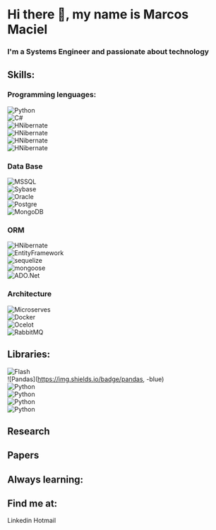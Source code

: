 # Hi there 👋, my name is Marcos Maciel
### I'm a Systems Engineer and passionate about technology

## Skills:
### Programming lenguages:

![Python](https://img.shields.io/badge/Python-c%23-blue)</br>
![C#](https://img.shields.io/badge/C#-c%23-blue)</br>
![HNibernate](https://img.shields.io/badge/HNibernate-c%23-blue)</br>
![HNibernate](https://img.shields.io/badge/HNibernate-c%23-blue)</br>
![HNibernate](https://img.shields.io/badge/HNibernate-c%23-blue)</br>
![HNibernate](https://img.shields.io/badge/HNibernate-c%23-blue)</br>

### Data Base

![MSSQL](https://img.shields.io/badge/MSSQL-c%23-blue)</br>
![Sybase](https://img.shields.io/badge/Sybase-c%23-blue)</br>
![Oracle](https://img.shields.io/badge/Oracle-c%23-blue)</br>
![Postgre](https://img.shields.io/badge/Postgre-c%23-blue)</br>
![MongoDB](https://img.shields.io/badge/MongoDB-c%23-blue)</br>

### ORM
![HNibernate](https://img.shields.io/badge/HNibernate-c%23-blue)</br>
![EntityFramework](https://img.shields.io/badge/EntityFramework-c%23-blue)</br>
![sequelize](https://img.shields.io/badge/sequelize-c%23-blue)</br>
![mongoose](https://img.shields.io/badge/mongoose-c%23-blue)</br>
![ADO.Net](https://img.shields.io/badge/ADO.Net-c%23-blue)</br>

### Architecture
![Microserves](https://img.shields.io/badge/microsoft-c%23-blue)</br>
![Docker](https://img.shields.io/badge/microsoft-c%23-blue)</br>
![Ocelot](https://img.shields.io/badge/microsoft-c%23-blue)</br>
![RabbitMQ](https://img.shields.io/badge/microsoft-c%23-blue)</br>


## Libraries:

![Flash](https://img.shields.io/badge/Flash-blue)</br>
![Pandas](https://img.shields.io/badge/pandas, -blue)</br>
![Python](https://img.shields.io/badge/PythonL-blue)</br>
![Python](https://img.shields.io/badge/PythonL-blue)</br>
![Python](https://img.shields.io/badge/PythonL-blue)</br>
![Python](https://img.shields.io/badge/PythonL-blue)</br>

## Research

## Papers

## Always learning:


## Find me at:

Linkedin
Hotmail



<!--
**mmaciel03/mmaciel03** is a ✨ _special_ ✨ repository because its `README.md` (this file) appears on your GitHub profile.

Here are some ideas to get you started:

- 🔭 I’m currently working on ...
- 🌱 I’m currently learning ...
- 👯 I’m looking to collaborate on ...
- 🤔 I’m looking for help with ...
- 💬 Ask me about ...
- 📫 How to reach me: ...
- 😄 Pronouns: ...
- ⚡ Fun fact: ...
-->
